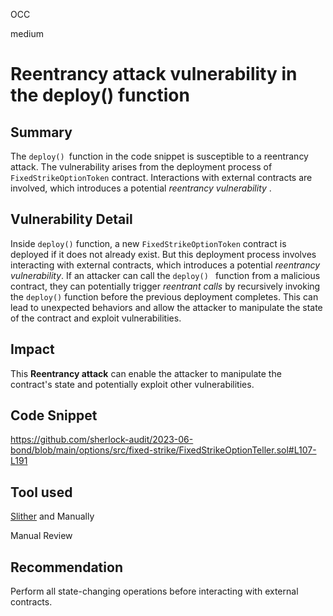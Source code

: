 OCC

medium

# Reentrancy attack vulnerability in the deploy() function

## Summary

The `deploy() `function in the code snippet is susceptible to a reentrancy attack. The vulnerability arises from the deployment process of `FixedStrikeOptionToken` contract. Interactions with external contracts are involved, which introduces a potential _reentrancy vulnerability_ .

## Vulnerability Detail

Inside `deploy()` function, a new `FixedStrikeOptionToken` contract is deployed if it does not already exist. But this deployment process involves interacting with external contracts, which introduces a potential _reentrancy vulnerability_.
If an attacker can call the `deploy() ` function from a malicious contract, they can potentially trigger _reentrant calls_ by recursively invoking the `deploy()` function before the previous deployment completes. 
This can lead to unexpected behaviors and allow the attacker to manipulate the state of the contract and exploit vulnerabilities.

## Impact
This **Reentrancy attack** can enable the attacker to manipulate the contract's state and potentially exploit other vulnerabilities.

## Code Snippet
https://github.com/sherlock-audit/2023-06-bond/blob/main/options/src/fixed-strike/FixedStrikeOptionTeller.sol#L107-L191

## Tool used
[Slither](https://github.com/crytic/slither) and Manually

Manual Review

## Recommendation

Perform all state-changing operations before interacting with external contracts.